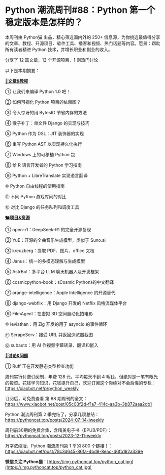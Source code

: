 # Python 潮流周刊#88：Python 第一个稳定版本是怎样的？

本周刊由 Python猫 出品，精心筛选国内外的 250+ 信息源，为你挑选最值得分享的文章、教程、开源项目、软件工具、播客和视频、热门话题等内容。愿景：帮助所有读者精进 Python 技术，并增长职业和副业的收入。

分享了 12 篇文章，12 个开源项目，1 则热门讨论

以下是本期摘要： 

**[🦄文章&教程](https://xiaobot.net/p/python_weekly)**


① 让我们来编译 Python 1.0 吧！

② 如何可视化 Python 项目的依赖图？

③ 令人惊讶的用 BytesIO 节省内存的方法

④ 猴子补丁：单文件 Django 的实现与技巧

⑤ Python 作为 DSL：JIT 装饰器的实现

⑥ 重写 Python AST 以实现持久化执行

⑦ Windows 上的可移植 Python 包

⑧ 给 R 语言开发者的 Python 学习指南

⑨ Python + LibreTranslate 实现语言翻译

⑩ Python 自由线程的使用指南

⑪ 不同 Python 游戏库间的对比

⑫ 对比 Django 的任务队列和调度工具

**[🐿️项目&资源](https://xiaobot.net/p/python_weekly)**


① open-r1：DeepSeek-R1 的完全开源复现

② YuE：开源的全曲音乐生成模型，类似于 Suno.ai

③ kreuzberg：提取 PDF、图片、office 文档

④ Janus：统一的多模态理解与生成模型

⑤ AstrBot：多平台 LLM 聊天机器人及开发框架

⑥ cosmicpython-book：《Cosmic Python》的中文翻译

⑦ orange-intelligence：Apple Intelligence 的开源替代

⑧ django-webflix：用 Django 开发的 Netflix 风格流媒体平台

⑨ FilmAgent：在虚拟 3D 空间自动化拍电影

⑩ leviathan：用 Zig 开发的用于 asyncio 的事件循环

⑪ ScrapeServ：接受 URL 并返回浏览器截图

⑫ subauto：用 AI 作视频字幕转录、翻译和嵌入

**[🥂讨论&问题](https://xiaobot.net/p/python_weekly)**


① Ruff 正在开发静态类型检查功能



周刊实行付费订阅制，年费 128 元，平均每天不到 4 毛钱，但绝对是一笔有眼光的投资。花钱学习知识，花钱提升自己，欢迎订阅这个你绝对不会后悔的专栏：https://xiaobot.net/p/python_weekly

订阅后，可免费查看 第 88 期周刊的全文：https://www.xiaobot.net/post/05c03f2d-f1a7-414c-aa3b-3b872aaa2db1

Python 潮流周刊第 2 季完结了，分享几项总结：https://pythoncat.top/posts/2024-07-14-iweekly

周刊前30期的免费合集，含精美电子书（EPUB/PDF）：https://pythoncat.top/posts/2023-12-11-weekly

万字浓缩版，Python 潮流周刊第 1 季的 800 个链接！：https://xiaobot.net/post/78c3d645-86fa-4bd8-8eac-46fb192a339e

**微信关注 Python猫**：[https://img.pythoncat.top/python_cat.jpg](https://img.pythoncat.top/python_cat.jpg)

